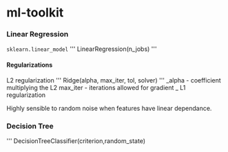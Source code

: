 # ml-toolkit

### Linear Regression
`sklearn.linear_model`
'''
LinearRegression(n_jobs)
'''
#### Regularizations
L2 regularization
'''
Ridge(alpha, max_iter, tol, solver)
'''
_alpha - coefficient multiplying the L2
max_iter - iterations allowed for gradient
_
L1 regularization


Highly sensible to random noise when features have linear dependance.

### Decision Tree
'''
DecisionTreeClassifier(criterion,random_state)
